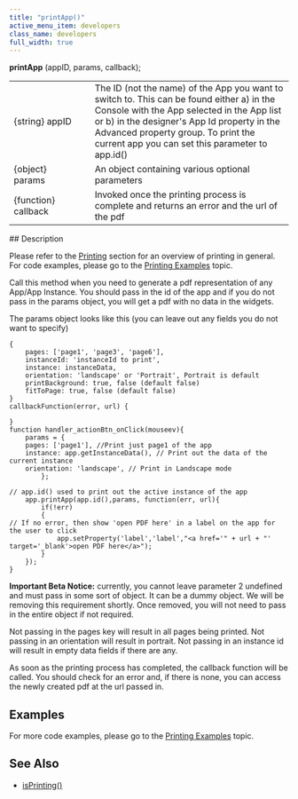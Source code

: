 ```yaml
---
title: "printApp()"
active_menu_item: developers
class_name: developers
full_width: true
---
```



**printApp** (appID, params, callback);

<table>
<tr>
<td width="170">
{string} appID

</td>
<td width="1">
</td>
<td width="710">
The ID (not the name) of the App you want to switch to. This can be found either a) in the Console with the App selected in the App list or b) in the designer's App Id property in the Advanced property group. To print the current app you can set this parameter to app.id()

</td>
</tr>
<tr>
<td width="170">
{object} params

</td>
<td width="1">
</td>
<td width="710">
An object containing various optional parameters

</td>
</tr>
<tr>
<td width="170">
{function} callback

</td>
<td width="1">
</td>
<td width="710">
Invoked once the printing process is complete and returns an error and the url of the pdf

</td>
</tr>
</table>
## Description

Please refer to the [Printing](/developers/user-guide/product-guide/advanced-features/printing/) section for an overview of printing in general. For code examples, please go to the [Printing Examples](/developers/user-guide/product-guide/advanced-features/printing/printing-examples) topic.

Call this method when you need to generate a pdf representation of any App/App Instance. You should pass in the id of the app and if you do not pass in the params object, you will get a pdf with no data in the widgets.

The params object looks like this (you can leave out any fields you do not want to specify)

    {
        pages: ['page1', 'page3', 'page6'],
        instanceId: 'instanceId to print',
        instance: instanceData,
        orientation: 'landscape' or 'Portrait', Portrait is default
        printBackground: true, false (default false)
        fitToPage: true, false (default false)
    }
    callbackFunction(error, url) {
     
    }
    function handler_actionBtn_onClick(mouseev){
        params = {
        pages: ['page1'], //Print just page1 of the app
        instance: app.getInstanceData(), // Print out the data of the current instance
        orientation: 'landscape', // Print in Landscape mode 
            };
      
    // app.id() used to print out the active instance of the app
        app.printApp(app.id(),params, function(err, url){   
            if(!err)
            {
    // If no error, then show 'open PDF here' in a label on the app for the user to click
                app.setProperty('label','label',"<a href='" + url + "' target='_blank'>open PDF here</a>");
            }        
        });
    }
   

**Important Beta Notice:** currently, you cannot leave parameter 2 undefined and must pass in some sort of object. It can be a dummy object. We will be removing this requirement shortly. Once removed, you will not need to pass in the entire object if not required.

Not passing in the pages key will result in all pages being printed. Not passing in an orientation will result in portrait. Not passing in an instance id will result in empty data fields if there are any.

As soon as the printing process has completed, the callback function will be called. You should check for an error and, if there is none, you can access the newly created pdf at the url passed in.

## Examples

For more code examples, please go to the [Printing Examples](/developers/user-guide/product-guide/advanced-features/printing/printing-examples) topic.

## See Also

 - [isPrinting()](/developers/user-guide/scripting-apis/client-api/app-functions/isprinting)

